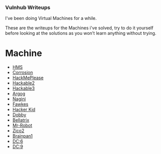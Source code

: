### Vulnhub Writeups
I've been doing Virtual Machines for a while.

These are the writeups for the Machines i've solved, try to do it yourself before looking at the solutions as you won’t learn anything without trying.
# Machine
- [HMS](https://github.com/A70xa/Vulnhub-Writeups/blob/main/HMS/hms.md)
- [Corrosion](https://github.com/A70xa/Vulnhub-Writeups/blob/main/Corrosion/corrosion.md)
- [HackMePlease](https://github.com/A70xa/Vulnhub-Writeups/blob/main/HackMePlease/hackMePlease.md)
- [Hackable2](https://github.com/A70xa/Vulnhub-Writeups/blob/main/Hackable2/hackable2.md)
- [Hackable3](https://github.com/A70xa/Vulnhub-Writeups/blob/main/Hackable3/hackable3.md)
- [Argog](https://github.com/A70xa/Vulnhub-Writeups/blob/main/Argog/Notes.md)
- [Nagini](https://github.com/A70xa/Vulnhub-Writeups/blob/main/Nagini/nagini.md)
- [Fawkes](https://github.com/A70xa/Vulnhub-Writeups/blob/main/Fawkes/fawkes.md)
- [Hacker Kid](https://github.com/A70xa/Vulnhub-Writeups/blob/main/Hacker%20Kid/HackerKid.md)
- [Dobby](https://github.com/A70xa/Vulnhub-Writeups/blob/main/Dobby/Dobby.md)
- [Bellatrix](https://github.com/A70xa/Vulnhub-Writeups/blob/main/Bellatrix/Bellatrix.md)
- [Mr-Robot](https://github.com/A70xa/Vulnhub-Writeups/blob/main/Mr-Robot/Mr-Robot.md)
- [Zico2](https://github.com/A70xa/Vulnhub-Writeups/blob/main/Zico2/Zico2.md)
- [Brainpan1](https://github.com/A70xa/Vulnhub-Writeups/blob/main/Brainpan1/Brainpan1.md)
- [DC:6](https://github.com/A70xa/Vulnhub-Writeups/blob/main/DC6/DC6.md)
- [DC:9](https://github.com/A70xa/Vulnhub-Writeups/blob/main/DC9/DC9.md)
